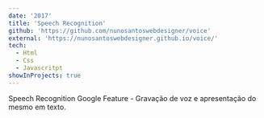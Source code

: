 ```yaml
---
date: '2017'
title: 'Speech Recognition'
github: 'https://github.com/nunosantoswebdesigner/voice'
external: 'https://nunosantoswebdesigner.github.io/voice/'
tech:
  - Html
  - Css
  - Javascritpt
showInProjects: true
---
```


Speech Recognition Google Feature - Gravação de voz e apresentação do mesmo em texto.